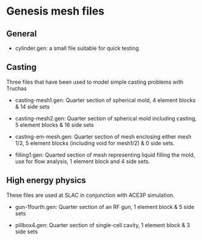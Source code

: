 # Genesis mesh files

## General

* cylinder.gen: a small file suitable for quick testing

## Casting

Three files that have been used to model simple casting problems with Truchas

* casting-mesh1.gen: Quarter section of spherical mold,
  4 element blocks & 14 side sets

* casting-mesh2.gen: Quarter section of spherical mold including casting,
  5 element blocks & 16 side sets

* casting-em-mesh.gen: Quarter section of mesh enclosing either mesh 1/2,
  5 element blocks (including void for mesh1/2) & 0 side sets.

* filling1.gen: Quarted section of mesh representing liquid filling
  the mold, use for flow analysis, 1 element block and 4 side sets.


## High energy physics

These files are used at SLAC in conjunction with ACE3P simulation.

* gun-1fourth.gen: Quarter section of an RF gun, 1 element block & 5 side sets

* pillbox4.gen: Quarter section of single-cell cavity, 1 element block & 3 side sets

